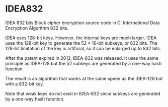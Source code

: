 # IDEA832
IDEA 832 bits Block cipher encryption source code in C. International Data Encryption Algorithm 832 bits.

IDEA uses 128-bit keys. However, the internal keys are much larger. IDEA uses the 128-bit key to generate the 52 * 16-bit subkeys, or 832 bits. The 128-bit limitation of the key is artificial, so it can be enlarged up to 832 bits.

After the patent expired in 2012, IDEA-832 was released. It uses the same principle as IDEA-128 but the 52 subkeys are generated by a one-way hash function. 

The result is an algorithm that works at the same speed as the IDEA-128 but with a 832-bit key.

Note that weak keys do not exist in IDEA-832 since subkeys are generated by a one-way hash function. 
